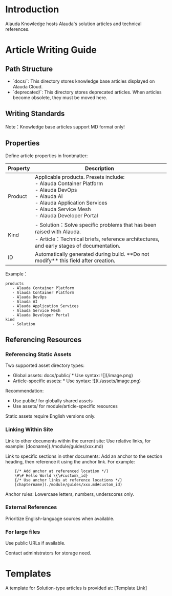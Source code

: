 # Introduction

Alauda Knowledge hosts Alauda\'s solution articles and technical references.

# Article Writing Guide
## Path Structure
- \`docs/\`\: This directory stores knowledge base articles displayed on Alauda Cloud\.
- \`deprecated/\`\: This directory stores deprecated articles\. When articles become obsolete\, they must be moved here\. 

## Writing Standards 

Note：Knowledge base articles support MD format only\! 

## Properties

Define article properties in frontmatter\:

| Property    | Description |
|-------------|-------------|
| Product     | Applicable products\. Presets include\:<br>\- Alauda Container Platform<br>\- Alauda DevOps<br>\- Alauda AI<br>\- Alauda Application Services<br>\- Alauda Service Mesh<br>\- Alauda Developer Portal |
| Kind        |  -  Solution：Solve specific problems that has been raised with Alauda\.<br> - Article：Technical briefs\, reference architectures\, and early stages of documentation\. |
| ID          | Automatically generated during build\. \*\*Do not modify\*\* this field after creation\.  |

Example：
```
products
   - Alauda Container Platform
   - Alauda Container Platform
   - Alauda DevOps
   - Alauda AI
   - Alauda Application Services
   - Alauda Service Mesh
   - Alauda Developer Portal
kind
   - Solution
```

## Referencing Resources
### Referencing Static Assets

Two supported asset directory types\:

- Global assets\: docs/public/
    \* Use syntax\: \!\[\]\(/image\.png\)
- Article\-specific assets\: 
    \* Use syntax\: \!\[\]\(\./assets/image\.png\)

Recommendation:
- Use public/ for globally shared assets
- Use assets/ for module/article\-specific resources

Static assets require English versions only.

### Linking Within Site

Link to other documents within the current site\:
Use relative links\, for example\: \[docname\]\(\./module/guides/xxx\.md\)

Link to specific sections in other documents\:
Add an anchor to the section heading\, then reference it using the anchor link\. For example\:
```
    {/* Add anchor at referenced location */}
    \#\# Hello World \{\#custom\_id}
    {/* Use anchor links at reference locations */}
    [chaptername](./module/guides/xxx.md#custom_id)
```
Anchor rules: Lowercase letters, numbers, underscores only.

### External References
 Prioritize English\-language sources when available.

### For large files
Use public URLs if available.

Contact administrators for storage need.

# Templates
 A template for Solution\-type articles is provided at\: \[Template Link\]
